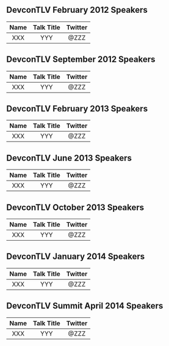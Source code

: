 ## DevconTLV February 2012 Speakers

| Name | Talk Title | Twitter |
|:-----------:|:------------:|:------------:|
| XXX     |      YYY |    @ZZZ  


## DevconTLV September 2012 Speakers

| Name | Talk Title | Twitter |
|:-----------:|:------------:|:------------:|
| XXX     |      YYY |    @ZZZ  


## DevconTLV February 2013 Speakers

| Name | Talk Title | Twitter |
|:-----------:|:------------:|:------------:|
| XXX     |      YYY |    @ZZZ  


## DevconTLV June 2013 Speakers

| Name | Talk Title | Twitter |
|:-----------:|:------------:|:------------:|
| XXX     |      YYY |    @ZZZ  


## DevconTLV October 2013 Speakers

| Name | Talk Title | Twitter |
|:-----------:|:------------:|:------------:|
| XXX     |      YYY |    @ZZZ  


## DevconTLV January 2014 Speakers

| Name | Talk Title | Twitter |
|:-----------:|:------------:|:------------:|
| XXX     |      YYY |    @ZZZ  


## DevconTLV Summit April 2014 Speakers

| Name | Talk Title | Twitter |
|:-----------:|:------------:|:------------:|
| XXX     |      YYY |    @ZZZ 





